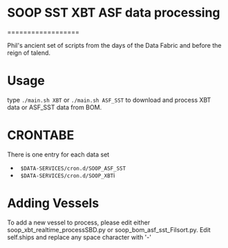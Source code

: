 # SOOP SST XBT ASF data processing
==================

Phil's ancient set of scripts from the days of the Data Fabric and before the reign of talend.

# Usage
type ```./main.sh XBT``` or ```./main.sh ASF_SST``` to download and process XBT data or ASF_SST data from BOM.

# CRONTABE
There is one entry for each data set
 * ``` $DATA-SERVICES/cron.d/SOOP_ASF_SST```
 * ``` $DATA-SERVICES/cron.d/SOOP_XBT```i

# Adding Vessels
To add a new vessel to process, please edit either soop_xbt_realtime_processSBD.py or soop_bom_asf_sst_Filsort.py.
Edit self.ships and replace any space character with '-' 
